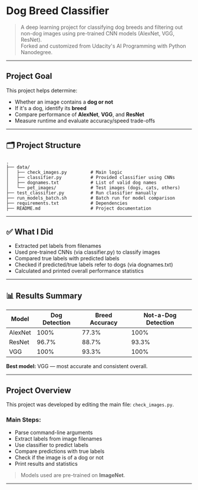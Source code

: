 #  Dog Breed Classifier

> A deep learning project for classifying dog breeds and filtering out non-dog images using pre-trained CNN models (AlexNet, VGG, ResNet).  
> Forked and customized from Udacity's AI Programming with Python Nanodegree.

---

##  Project Goal

This project helps determine:
- Whether an image contains a **dog or not**
- If it's a dog, identify its **breed**
- Compare performance of **AlexNet**, **VGG**, and **ResNet**
- Measure runtime and evaluate accuracy/speed trade-offs

---

## 🗂️ Project Structure

```
.
├── data/
│   ├── check_images.py         # Main logic
│   ├── classifier.py           # Provided classifier using CNNs
│   ├── dognames.txt            # List of valid dog names
│   └── pet_images/             # Test images (dogs, cats, others)
├── test_classifier.py          # Run classifier manually
├── run_models_batch.sh         # Batch run for model comparison
├── requirements.txt            # Dependencies
├── README.md                   # Project documentation
```

---


## ✅ What I Did

- Extracted pet labels from filenames
- Used pre-trained CNNs (via classifier.py) to classify images
- Compared true labels with predicted labels
- Checked if predicted/true labels refer to dogs (via dognames.txt)
- Calculated and printed overall performance statistics

---

## 📊 Results Summary

| Model     | Dog Detection | Breed Accuracy | Not-a-Dog Detection |
|-----------|----------------|----------------|----------------------|
| AlexNet   |   100%         | 77.3%          | 100%               |
| ResNet    |   96.7%        | 88.7%          | 93.3%              |
| VGG       |   100%         |  93.3%         | 100%               |

 **Best model:** VGG — most accurate and consistent overall.

---

##  Project Overview

This project was developed by editing the main file: `check_images.py`.

### Main Steps:
- Parse command-line arguments
- Extract labels from image filenames
- Use classifier to predict labels
- Compare predictions with true labels
- Check if the image is of a dog or not
- Print results and statistics

> Models used are pre-trained on **ImageNet**.

---



